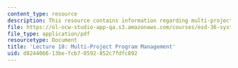 ```yaml
---
content_type: resource
description: This resource contains information regarding multi-project program management.
file: https://ol-ocw-studio-app-qa.s3.amazonaws.com/courses/esd-36-system-project-management-fall-2012/d824406613befcb70592852c7fdfc892_MITESD_36F12_Lec18.pdf
file_type: application/pdf
resourcetype: Document
title: 'Lecture 18: Multi-Project Program Management'
uid: d8244066-13be-fcb7-0592-852c7fdfc892
---
```

